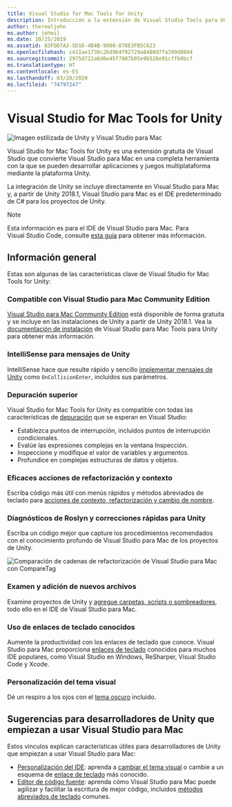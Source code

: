 ```yaml
---
title: Visual Studio for Mac Tools for Unity
description: Introducción a la extensión de Visual Studio Tools para Unity
author: therealjohn
ms.author: johmil
ms.date: 10/25/2019
ms.assetid: 83FDD7A3-5D16-4B4B-9080-078E3FB5C623
ms.openlocfilehash: c411ae1730c2bd9b4f92729a8480d7fa399d0894
ms.sourcegitcommit: 2975d722a6d6e45f7887b05e9b526e91cffb0bcf
ms.translationtype: HT
ms.contentlocale: es-ES
ms.lasthandoff: 03/20/2020
ms.locfileid: "74797247"
---
```

# <a name="visual-studio-for-mac-tools-for-unity"></a>Visual Studio for Mac Tools for Unity

![Imagen estilizada de Unity y Visual Studio para Mac](media/vsmac-tools-unity-image1.png)

Visual Studio for Mac Tools for Unity es una extensión gratuita de Visual Studio que convierte Visual Studio para Mac en una completa herramienta con la que se pueden desarrollar aplicaciones y juegos multiplataforma mediante la plataforma Unity.

La integración de Unity se incluye directamente en Visual Studio para Mac y, a partir de Unity 2018.1, Visual Studio para Mac es el IDE predeterminado de C# para los proyectos de Unity.

> [!NOTE]
> Esta información es para el IDE de Visual Studio para Mac. Para Visual Studio Code, consulte [esta guía](https://code.visualstudio.com/docs/other/unity) para obtener más información.

## <a name="overview"></a>Información general

Estas son algunas de las características clave de Visual Studio for Mac Tools for Unity:

### <a name="compatible-with-visual-studio-for-mac-community-edition"></a>Compatible con Visual Studio para Mac Community Edition

[Visual Studio para Mac Community Edition](https://visualstudio.microsoft.com/) está disponible de forma gratuita y se incluye en las instalaciones de Unity a partir de Unity 2018.1. Vea la [documentación de instalación](setup-vsmac-tools-unity.md) de Visual Studio para Mac Tools para Unity para obtener más información.

### <a name="intellisense-for-unity-messages"></a>IntelliSense para mensajes de Unity

IntelliSense hace que resulte rápido y sencillo [implementar mensajes de Unity](using-vsmac-tools-unity.md#intellisense-for-unity-messages) como `OnCollisionEnter`, incluidos sus parámetros.

### <a name="superior-debugging"></a>Depuración superior

Visual Studio for Mac Tools for Unity es compatible con todas las características de [depuración](using-vsmac-tools-unity.md#unity-debugging) que se esperan en Visual Studio:

* Establezca puntos de interrupción, incluidos puntos de interrupción condicionales.
* Evalúe las expresiones complejas en la ventana Inspección.
* Inspeccione y modifique el valor de variables y argumentos.
* Profundice en complejas estructuras de datos y objetos.

### <a name="powerful-refactoring-and-context-actions"></a>Eficaces acciones de refactorización y contexto

Escriba código más útil con menús rápidos y métodos abreviados de teclado para [acciones de contexto, refactorización y cambio de nombre](refactoring.md).

### <a name="roslyn-diagnostics-and-quick-fixes-for-unity"></a>Diagnósticos de Roslyn y correcciones rápidas para Unity

Escriba un código mejor que capture los procedimientos recomendados con el conocimiento profundo de Visual Studio para Mac de los proyectos de Unity. 

![Comparación de cadenas de refactorización de Visual Studio para Mac con CompareTag](media/using-vsmac-tools-unity-image9.png)

### <a name="browse-and-add-new-files"></a>Examen y adición de nuevos archivos

Examine proyectos de Unity y [agregue carpetas, scripts o sombreadores](using-vsmac-tools-unity.md#adding-new-unity-files-and-folders), todo ello en el IDE de Visual Studio para Mac.

### <a name="use-familiar-key-bindings"></a>Uso de enlaces de teclado conocidos

Aumente la productividad con los enlaces de teclado que conoce. Visual Studio para Mac proporciona [enlaces de teclado](customizing-the-ide.md) conocidos para muchos IDE populares, como Visual Studio en Windows, ReSharper, Visual Studio Code y Xcode.

### <a name="customize-the-visual-theme"></a>Personalización del tema visual

Dé un respiro a los ojos con el [tema oscuro](customizing-the-ide.md) incluido.

## <a name="tips-for-unity-developers-getting-started-with-visual-studio-for-mac"></a>Sugerencias para desarrolladores de Unity que empiezan a usar Visual Studio para Mac

Estos vínculos explican características útiles para desarrolladores de Unity que empiezan a usar Visual Studio para Mac:

* [Personalización del IDE](customizing-the-ide.md): aprenda a [cambiar el tema visual](customizing-the-ide.md#dark-theme) o cambie a un esquema de [enlace de teclado](customizing-the-ide.md#key-bindings) más conocido.
* [Editor de código fuente](source-editor.md): aprenda cómo Visual Studio para Mac puede agilizar y facilitar la escritura de mejor código, incluidos [métodos abreviados de teclado](keyboard-shortcuts.md) comunes.
